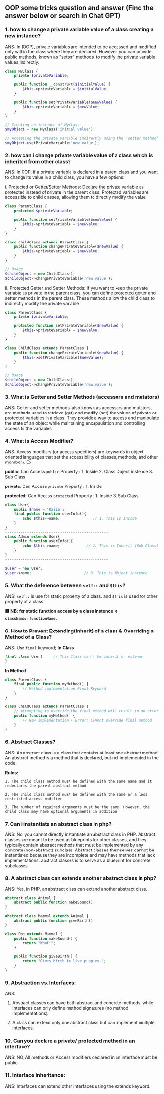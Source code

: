 ## OOP some tricks question and answer (Find the answer below or search in Chat GPT)

### 1. how to change a private variable value of a class creating a new instance?
ANS:
In (OOP), private variables are intended to be accessed and modified only within the class where they are declared. However, you can provide public methods, known as "setter" methods, to modify the private variable values indirectly.

```php
class MyClass {
    private $privateVariable;

    public function __construct($initialValue) {
        $this->privateVariable = $initialValue;
    }

    public function setPrivateVariable($newValue) {
        $this->privateVariable = $newValue;
    }
}

// Creating an instance of MyClass
$myObject = new MyClass('initial value');

// Accessing the private variable indirectly using the 'setter method'
$myObject->setPrivateVariable('new value');

```

### 2. how can i change private variable value of a class which is inherited from other class?
ANS:
In OOP, if a private variable is declared in a parent class and you want to change its value in a child class, you have a few options:

i. Protected or Getter/Setter Methods:
        Declare the private variable as protected instead of private in the parent class. Protected variables are accessible to child classes, allowing them to directly modify the value
        
```php
class ParentClass {
    protected $privateVariable;

    public function setPrivateVariable($newValue) {
        $this->privateVariable = $newValue;
    }
}

class ChildClass extends ParentClass {
    public function changePrivateVariable($newValue) {
        $this->privateVariable = $newValue;
    }
}

// Usage
$childObject = new ChildClass();
$childObject->changePrivateVariable('new value');
```
ii. Protected Getter and Setter Methods:
        If you want to keep the private variable as private in the parent class, you can define protected getter and setter methods in the parent class. These methods allow the child class to indirectly modify the private variable

```php
class ParentClass {
    private $privateVariable;

    protected function setPrivateVariable($newValue) {
        $this->privateVariable = $newValue;
    }
}

class ChildClass extends ParentClass {
    public function changePrivateVariable($newValue) {
        $this->setPrivateVariable($newValue);
    }
}

// Usage
$childObject = new ChildClass();
$childObject->changePrivateVariable('new value');
```

### 3. What is Getter and Setter Methods (accessors and mutators)
ANS:
Getter and setter methods, also known as accessors and mutators, are methods used to retrieve (get) and modify (set) the values of private or protected variables in a class. They provide a way to access and manipulate the state of an object while maintaining encapsulation and controlling access to the variables

### 4. What is Access Modifier?
ANS:
Access modifiers (or access specifiers) are keywords in object-oriented languages that set the accessibility of classes, methods, and other members. 
Ex: 

__public:__ Can Access `public` Property : 1. Inside 2. Class Object instence 3. Sub Class

__private:__ Can Access `private` Property : 1. Inside

__protected:__ Can Access `protected` Property : 1. Inside 3. Sub Class

```php
class User{
    public $name = 'Rajib';
    final public function userInfo(){
        echo $this->name;               // 1. This is Inside
    }
}
-----------------------------------------------
class Admin extends User{
    public function userInfo(){
        echo $this->name;            // 2. This is Inherit (Sub Class)
    }
}
-----------------------------------------------

$user = new User;
$user->name;                        // 3. This is Object instence
```
### 5. What the deference between `self::` and `$this`?
ANS: `self::` is use for static property of a class. and `$this` is used for other property of a class.

<b> 🟥 NB: for static function access by a class Instence => `className::functionName`. </b>
### 6. How to Prevent Extending(inherit) of a class & Overriding a Method of a Class?
ANS: Use `final` keyword;
__In Class__
```php
final class User{     // This Class can't be inherit or extends
}
```
__In Method__
```php
class ParentClass {
    final public function myMethod() {
        // Method implementation Final Keyword
    }
}

class ChildClass extends ParentClass {
    // Attempting to override the final method will result in an error
    public function myMethod() {
        // New implementation - Error: Cannot override final method
    }
}
```
### 6. Abstract Classes?
ANS: An abstract class is a class that contains at least one abstract method. An abstract method is a method that is declared, but not         implemented in the code.

  __Rules:__
  
    1. The child class method must be defined with the same name and it redeclares the parent abstract method
    
    2. The child class method must be defined with the same or a less restricted access modifier
    
    3. The number of required arguments must be the same. However, the child class may have optional arguments in addition

### 7. Can i instantiate an abstract class in php?
ANS: No, you cannot directly instantiate an abstract class in PHP. Abstract classes are meant to be used as blueprints for other             classes, and they typically contain abstract methods that must be implemented by any concrete (non-abstract) subclass. Abstract          classes themselves cannot be instantiated because they are incomplete and may have methods that lack implementations. abstract           classes is to serve as a blueprint for concrete subclasses
### 8. A abstract class can extends another abstract class in php?
ANS: Yes, in PHP, an abstract class can extend another abstract class.
```php
abstract class Animal {
    abstract public function makeSound();
}

abstract class Mammal extends Animal {
    abstract public function giveBirth();
}

class Dog extends Mammal {
    public function makeSound() {
        return "Woof!";
    }

    public function giveBirth() {
        return "Gives birth to live puppies.";
    }
}
```
### 9. Abstraction vs. Interfaces:
ANS: 
1. Abstract classes can have both abstract and concrete methods, while interfaces can only define method signatures (no method implementations).

2. A class can extend only one abstract class but can implement multiple interfaces.

### 10. Can you declare a private/ protected method in an interface?
ANS: NO, All methods or Access modifiers declared in an interface must be public.
### 11. Interface Inheritance:
ANS: Interfaces can extend other interfaces using the extends keyword.
